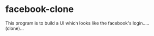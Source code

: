 # facebook-clone

This program is to build a UI which looks like the facebook's login.....(clone)...
